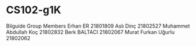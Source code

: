 # CS102-g1K
Bilguide
Group Members
Erhan ER                21801809
Aslı Dinç               21802527
Muhammet Abdullah Koç   21802832
Berk BALTACI            21802067
Murat Furkan Uğurlu     21802062
